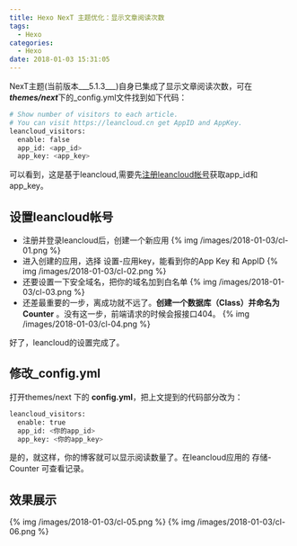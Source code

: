 ```yaml
---
title: Hexo NexT 主题优化：显示文章阅读次数
tags:
  - Hexo
categories:
  - Hexo
date: 2018-01-03 15:31:05
---
```



NexT主题(当前版本___5.1.3___)自身已集成了显示文章阅读次数，可在***themes/next***下的_config.yml文件找到如下代码：

```bash
# Show number of visitors to each article.
# You can visit https://leancloud.cn get AppID and AppKey.
leancloud_visitors:
  enable: false
  app_id: <app_id>
  app_key: <app_key>
```
<!-- more -->
可以看到，这是基于leancloud,需要先[注册leancloud帐号](https://leancloud.cn)获取app_id和app_key。

## 设置leancloud帐号
- 注册并登录leancloud后，创建一个新应用
  {% img /images/2018-01-03/cl-01.png %}
- 进入创建的应用，选择 设置-应用key，能看到你的App Key 和 AppID
  {% img /images/2018-01-03/cl-02.png %}
- 还要设置一下安全域名，把你的域名加到白名单
  {% img /images/2018-01-03/cl-03.png %}
- 还差最重要的一步，离成功就不远了。__创建一个数据库（Class）并命名为 Counter__ 。没有这一步，前端请求的时候会报接口404。
  {% img /images/2018-01-03/cl-04.png %}

好了，leancloud的设置完成了。

## 修改_config.yml
打开themes/next 下的 __config.yml__，把上文提到的代码部分改为：
```bash
leancloud_visitors:
  enable: true
  app_id: <你的app_id>
  app_key: <你的app_key>
```
是的，就这样，你的博客就可以显示阅读数量了。在leancloud应用的 存储-Counter 可查看记录。

## 效果展示
{% img /images/2018-01-03/cl-05.png %}
{% img /images/2018-01-03/cl-06.png %}
